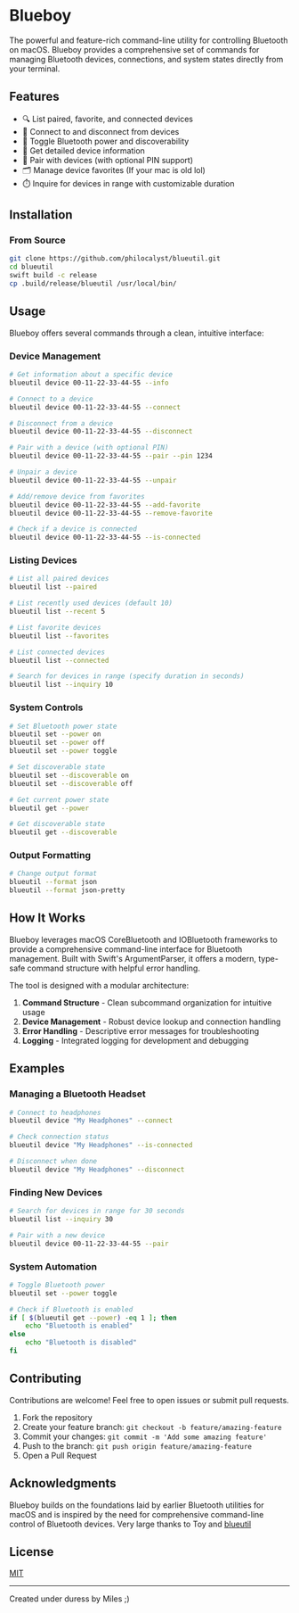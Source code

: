 
# Blueboy

The powerful and feature-rich command-line utility for controlling Bluetooth on macOS. Blueboy provides a comprehensive set of commands for managing Bluetooth devices, connections, and system states directly from your terminal.

## Features

- 🔍 List paired, favorite, and connected devices
- 🔄 Connect to and disconnect from devices
- 🔌 Toggle Bluetooth power and discoverability
- 📱 Get detailed device information
- 🔐 Pair with devices (with optional PIN support)
- 🗂️ Manage device favorites (If your mac is old lol)
- ⏱️ Inquire for devices in range with customizable duration

## Installation

<!-- ### Homebrew -->

<!-- ```bash -->
<!-- brew install blueutil -->
<!-- ``` -->

### From Source

```bash
git clone https://github.com/philocalyst/blueutil.git
cd blueutil
swift build -c release
cp .build/release/blueutil /usr/local/bin/
```

## Usage

Blueboy offers several commands through a clean, intuitive interface:

### Device Management

```bash
# Get information about a specific device
blueutil device 00-11-22-33-44-55 --info

# Connect to a device
blueutil device 00-11-22-33-44-55 --connect

# Disconnect from a device
blueutil device 00-11-22-33-44-55 --disconnect

# Pair with a device (with optional PIN)
blueutil device 00-11-22-33-44-55 --pair --pin 1234

# Unpair a device
blueutil device 00-11-22-33-44-55 --unpair

# Add/remove device from favorites
blueutil device 00-11-22-33-44-55 --add-favorite
blueutil device 00-11-22-33-44-55 --remove-favorite

# Check if a device is connected
blueutil device 00-11-22-33-44-55 --is-connected
```

### Listing Devices

```bash
# List all paired devices
blueutil list --paired

# List recently used devices (default 10)
blueutil list --recent 5

# List favorite devices
blueutil list --favorites

# List connected devices
blueutil list --connected

# Search for devices in range (specify duration in seconds)
blueutil list --inquiry 10
```

### System Controls

```bash
# Set Bluetooth power state
blueutil set --power on
blueutil set --power off
blueutil set --power toggle

# Set discoverable state
blueutil set --discoverable on
blueutil set --discoverable off

# Get current power state
blueutil get --power

# Get discoverable state
blueutil get --discoverable
```

### Output Formatting

```bash
# Change output format
blueutil --format json
blueutil --format json-pretty
```

## How It Works

Blueboy leverages macOS CoreBluetooth and IOBluetooth frameworks to provide a comprehensive command-line interface for Bluetooth management. Built with Swift's ArgumentParser, it offers a modern, type-safe command structure with helpful error handling.

The tool is designed with a modular architecture:

1. **Command Structure** - Clean subcommand organization for intuitive usage
2. **Device Management** - Robust device lookup and connection handling
3. **Error Handling** - Descriptive error messages for troubleshooting
4. **Logging** - Integrated logging for development and debugging

## Examples

### Managing a Bluetooth Headset

```bash
# Connect to headphones
blueutil device "My Headphones" --connect

# Check connection status
blueutil device "My Headphones" --is-connected

# Disconnect when done
blueutil device "My Headphones" --disconnect
```

### Finding New Devices

```bash
# Search for devices in range for 30 seconds
blueutil list --inquiry 30

# Pair with a new device
blueutil device 00-11-22-33-44-55 --pair
```

### System Automation

```bash
# Toggle Bluetooth power
blueutil set --power toggle

# Check if Bluetooth is enabled
if [ $(blueutil get --power) -eq 1 ]; then
    echo "Bluetooth is enabled"
else
    echo "Bluetooth is disabled"
fi
```

## Contributing

Contributions are welcome! Feel free to open issues or submit pull requests.

1. Fork the repository
2. Create your feature branch: `git checkout -b feature/amazing-feature`
3. Commit your changes: `git commit -m 'Add some amazing feature'`
4. Push to the branch: `git push origin feature/amazing-feature`
5. Open a Pull Request

## Acknowledgments

Blueboy builds on the foundations laid by earlier Bluetooth utilities for macOS and is inspired by the need for comprehensive command-line control of Bluetooth devices.
Very large thanks to Toy and [blueutil](https://github.com/toy/blueutil)

## License

[MIT](LICENSE)

---

Created under duress by Miles ;)
